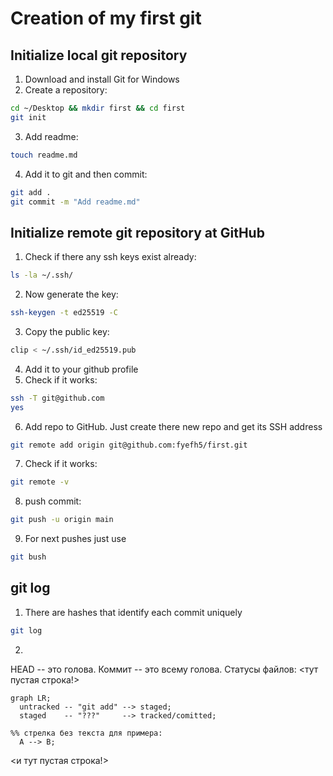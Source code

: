 # Creation of my first git

## Initialize local git repository

1. Download and install Git for Windows
2. Create a repository:  
```bash
cd ~/Desktop && mkdir first && cd first
git init
```
3. Add readme:
```bash
touch readme.md
```
4. Add it to git and then commit:
```bash
git add .
git commit -m "Add readme.md"
```

## Initialize remote git repository at GitHub

1. Check if there any ssh keys exist already:  
```bash
ls -la ~/.ssh/
```
2. Now generate the key:  
```bash
ssh-keygen -t ed25519 -C
```
3. Copy the public key:  
```bash
clip < ~/.ssh/id_ed25519.pub
```
4. Add it to your github profile
5. Check if it works:  
```bash
ssh -T git@github.com
yes
```
6. Add repo to GitHub. Just create there new repo and get its SSH address  
```bash
git remote add origin git@github.com:fyefh5/first.git
```
7. Check if it works:  
```bash
git remote -v
```
8. push commit:
```bash
git push -u origin main
```
9. For next pushes just use   
```bash
git bush
```

## git log

1. There are hashes that identify each commit uniquely  
```bash
git log
```
2. 

HEAD -- это голова.
Коммит -- это всему голова.
Статусы файлов:
<тут пустая строка!>

```mermaid
graph LR;
  untracked -- "git add" --> staged;
  staged    -- "???"     --> tracked/comitted;

%% стрелка без текста для примера: 
  A --> B;
``` 
<и тут пустая строка!> 